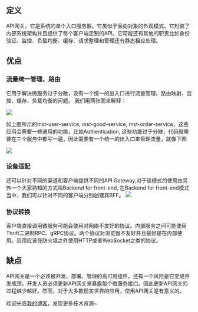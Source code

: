 ## 定义
API网关。它是系统的单个入口服务器。它类似于面向对象的外观模式。它封装了内部系统架构并且提供了每个客户端定制的API。它可能还有其他的职责比如身份验证、监控、负载均衡、缓存、请求整理和管理还有静态相应处理。

## 优点
### 流量统一管理、路由
它用于解决微服务过于分散，没有一个统一的出入口进行流量管理、路由映射、监控、缓存、负载均衡的问题。 我们用两张图来解释：

![](https://github.com/xbox1994/Java-Interview/raw/master/images/api-gateway-1.jpg)

如上图所示的mst-user-service, mst-good-service, mst-order-service，这些应用会需要一些通用的功能，比如Authentication, 这些功能过于分散，代码就需要在三个服务中都写一遍，因此需要有一个统一的出入口来管理流量，就像下图

![](https://github.com/xbox1994/Java-Interview/raw/master/images/api-gateway-2.jpg)

### 设备适配
 还可以针对不同的渠道和客户端提供不同的API Gateway,对于该模式的使用由另外一个大家熟知的方式叫Backend for front-end, 在Backend for front-end模式当中，我们可以针对不同的客户端分别创建其BFF。
![](https://github.com/xbox1994/Java-Interview/raw/master/images/api-gateway-3.jpg)

### 协议转换
客户端直接调用微服务可能会使用对网络不友好的协议。内部服务之间可能使用Thrift二进制RPC、gRPC协议。两个协议对浏览器不友好并且最好是在内部使用。应用应该在防火墙之外使用HTTP或者WebSocket之类的协议。

## 缺点
API网关是一个必须被开发、部署、管理的高可用组件。还有一个风险是它变成开发瓶颈。开发人员必须更新API网关来暴露每个微服务接口。因此更新API网关的过程越少越好。然而，对于大多数现实世界的应用，使用API网关是有意义的。

欢迎光临[我的博客](http://www.wangtianyi.top/?utm_source=github&utm_medium=github)，发现更多技术资源~
